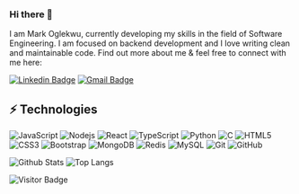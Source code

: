 ### Hi there 👋

<!--
**mac-og/mac-og** is a ✨ _special_ ✨ repository because its `README.md` (this file) appears on your GitHub profile.

Here are some ideas to get you started:

- 🔭 I’m currently working on ...
- 🌱 I’m currently learning ...
- 👯 I’m looking to collaborate on ...
- 🤔 I’m looking for help with ...
- 💬 Ask me about ...
- 📫 How to reach me: ...
- 😄 Pronouns: ...
- ⚡ Fun fact: ...
-->

I am Mark Oglekwu, currently developing my skills in the field of Software Engineering. I am focused on backend development and I love writing clean and maintainable code. Find out more about me & feel free to connect with me here:

[![Linkedin Badge](https://img.shields.io/badge/mac-oglekwu-blue?style=flat-square&logo=Linkedin&logoColor=white&link=https://www.linkedin.com/in/mac-oglekwu/)](https://www.linkedin.com/in/mac-oglekwu/)
[![Gmail Badge](https://img.shields.io/badge/-macogleks@gmail.com-c14438?style=flat-square&logo=Gmail&logoColor=white&link=mailto:macogleks@gmail.com)](mailto:macogleks@gmail.com)

## ⚡ Technologies

![JavaScript](https://img.shields.io/badge/-JavaScript-black?style=flat-square&logo=javascript)
![Nodejs](https://img.shields.io/badge/-Nodejs-black?style=flat-square&logo=Node.js)
![React](https://img.shields.io/badge/-React-black?style=flat-square&logo=react)
![TypeScript](https://img.shields.io/badge/-TypeScript-007ACC?style=flat-square&logo=typescript)
![Python](https://img.shields.io/badge/-Python-black?style=flat-square&logo=Python)
![C](https://img.shields.io/badge/-C-00599C?style=flat-square&logo=c)
![HTML5](https://img.shields.io/badge/-HTML5-E34F26?style=flat-square&logo=html5&logoColor=white)
![CSS3](https://img.shields.io/badge/-CSS3-1572B6?style=flat-square&logo=css3)
![Bootstrap](https://img.shields.io/badge/-Bootstrap-563D7C?style=flat-square&logo=bootstrap)
![MongoDB](https://img.shields.io/badge/-MongoDB-black?style=flat-square&logo=mongodb)
![Redis](https://img.shields.io/badge/-Redis-black?style=flat-square&logo=Redis)
![MySQL](https://img.shields.io/badge/-MySQL-black?style=flat-square&logo=mysql)
![Git](https://img.shields.io/badge/-Git-black?style=flat-square&logo=git)
![GitHub](https://img.shields.io/badge/-GitHub-181717?style=flat-square&logo=github)

![Github Stats](https://github-readme-stats.vercel.app/api?username=mac-og&count_private=true&show_icons=true&include_all_commits=true)
![Top Langs](https://github-readme-stats.vercel.app/api/top-langs/?username=mac-og&hide=TeX&layout=compact)

![Visitor Badge](https://visitor-badge.laobi.icu/badge?page_id=mac-og.mac-og)

